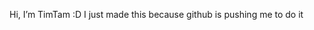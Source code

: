 Hi, I’m TimTam :D
I just made this because github is pushing me to do it
<!---
TimTam001/TimTam001 is a ✨ special ✨ repository because its `README.md` (this file) appears on your GitHub profile.
You can click the Preview link to take a look at your changes.
--->
